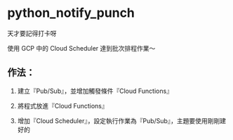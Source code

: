 # python_notify_punch

天才要記得打卡呀

使用 GCP 中的 Cloud Scheduler 達到批次排程作業～

## 作法：

1. 建立『Pub/Sub』，並增加觸發條件『Cloud Functions』

2. 將程式放進『Cloud Functions』

3. 增加『Cloud Scheduler』，設定執行作業為『Pub/Sub』，主題要使用剛剛建好的
